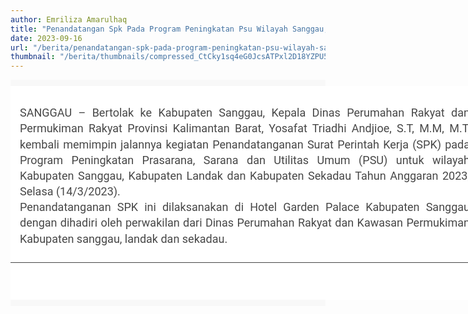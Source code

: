 ```yaml
---
author: Emriliza Amarulhaq
title: "Penandatangan Spk Pada Program Peningkatan Psu Wilayah Sanggau, Landak Dan Sekadau"
date: 2023-09-16
url: "/berita/penandatangan-spk-pada-program-peningkatan-psu-wilayah-sanggau-landak-dan-sekadau"
thumbnail: "/berita/thumbnails/compressed_CtCky1sq4eG0JcsATPxl2D18YZPU5W3atVZhIDth.png"
---
```

<main class="bg-gray1 py-10" style="background-color:#f8f8f8 !important;border-width:0px;box-sizing:border-box;color:#464646;font-family:Roboto, sans-serif;font-size:16px;outline:none !important;padding-bottom:10px !important;padding-top:10px !important;vertical-align:baseline;" id="main-site"><div class="container-xl" style="--bs-gutter-x:1.5rem;--bs-gutter-y:0;border-width:0px;box-sizing:border-box;height:auto;margin:0px auto;max-width:1600px;outline:none !important;padding-left:calc(var(--bs-gutter-x) * .5);padding-right:calc(var(--bs-gutter-x) * .5);text-size-adjust:none;vertical-align:baseline;width:888px;"><div class="row" style="--bs-gutter-x:1.5rem;--bs-gutter-y:0;border-width:0px;box-sizing:border-box;display:flex;flex-wrap:wrap;margin-left:calc(-.5 * var(--bs-gutter-x));margin-right:calc(-.5 * var(--bs-gutter-x));margin-top:calc(-1 * var(--bs-gutter-y));outline:none !important;text-size-adjust:none;vertical-align:baseline;"><div class="col-lg-8 col-12 order-lg-1 order-1 bg-white px-0" style="--bs-bg-opacity:1;background-color:white !important;border-width:0px;box-sizing:border-box;flex:0 0 auto;margin-top:var(--bs-gutter-y);max-width:100%;order:1 !important;outline:none !important;padding-left:0px !important;padding-right:0px !important;text-size-adjust:none;vertical-align:baseline;width:888px;"><section class="mt-20" style="background-position:center center;background-repeat:no-repeat;background-size:cover;border-width:0px;box-sizing:border-box;margin-top:20px !important;outline:none !important;vertical-align:baseline;" id="entry"><article class="fs-18 gray8 ls--01 ls-0-sm lh-35 lh-30-sm mt-30" style="border-width:0px;box-sizing:border-box;color:#474747 !important;font-size:18px !important;letter-spacing:0px !important;line-height:30px !important;margin-top:30px !important;outline:none !important;vertical-align:baseline;"><div class="container-xs px-15 mt-90" style="border-width:0px;box-sizing:border-box;height:auto;margin:90px !important auto 0px;max-width:750px;outline:none !important;padding-left:15px !important;padding-right:15px !important;text-size-adjust:none;vertical-align:baseline;width:750px;"><p style="border-width:0px;box-sizing:border-box;color:inherit;font-variant-ligatures:common-ligatures;line-height:1.4;margin:0px;outline:none !important;padding:0px;text-align:justify;text-size-adjust:none;vertical-align:baseline;">SANGGAU – Bertolak ke Kabupaten Sanggau, Kepala Dinas Perumahan Rakyat dan Permukiman Rakyat Provinsi Kalimantan Barat, Yosafat Triadhi Andjioe, S.T, M.M, M.T, kembali memimpin jalannya kegiatan Penandatanganan Surat Perintah Kerja (SPK) pada Program Peningkatan Prasarana, Sarana dan Utilitas Umum (PSU) untuk wilayah Kabupaten Sanggau, Kabupaten Landak dan Kabupaten Sekadau Tahun Anggaran 2023, Selasa (14/3/2023).</p><p style="border-width:0px;box-sizing:border-box;color:inherit;font-variant-ligatures:common-ligatures;line-height:1.4;margin:0px;outline:none !important;padding:0px;text-align:justify;text-size-adjust:none;vertical-align:baseline;">Penandatanganan SPK ini dilaksanakan di Hotel Garden Palace Kabupaten Sanggau dengan dihadiri oleh perwakilan dari Dinas Perumahan Rakyat dan Kawasan Permukiman Kabupaten sanggau, landak dan sekadau.</p><p style="border-width:0px;box-sizing:border-box;color:inherit;font-variant-ligatures:common-ligatures;line-height:1.4;margin:0px;outline:none !important;padding:0px;text-align:justify;text-size-adjust:none;vertical-align:baseline;">&nbsp;</p></div></article><div class="py-20 bt-1 b-gray1 b-solid" style="border-bottom-width:0px;border-color:!important;border-image:initial;border-left-width:0px;border-right-width:0px;border-style:solid;border-top-width:1px;box-sizing:border-box;outline:none !important;padding-bottom:20px !important;padding-top:20px !important;text-align:justify;text-size-adjust:none;vertical-align:baseline;" id="element-template-07"><div class="container t-center" style="--bs-gutter-x:1.5rem;--bs-gutter-y:0;border-width:0px;box-sizing:border-box;height:auto;margin:0px auto;max-width:720px;outline:none !important;padding-left:calc(var(--bs-gutter-x) * .5);padding-right:calc(var(--bs-gutter-x) * .5);text-align:center !important;text-size-adjust:none;vertical-align:baseline;width:720px;"><div class="row justify-content-end" style="--bs-gutter-x:1.5rem;--bs-gutter-y:0;border-width:0px;box-sizing:border-box;display:flex;flex-wrap:wrap;justify-content:flex-end !important;margin-left:calc(-.5 * var(--bs-gutter-x));margin-right:calc(-.5 * var(--bs-gutter-x));margin-top:calc(-1 * var(--bs-gutter-y));outline:none !important;text-size-adjust:none;vertical-align:baseline;">&nbsp;</div></div></div></section></div></div></div></main><footer class="pt-80 bg-transparent b-0 relative" style="--bs-bg-opacity:1;border-bottom-style:solid;border-bottom-width:0px;border-color:initial;border-image:initial;border-left-style:!important;border-left-width:!important;border-right-style:!important;border-right-width:!important;border-top-style:solid;border-top-width:0px;box-sizing:border-box;color:#464646;font-family:Roboto, sans-serif;font-size:16px;outline:none !important;padding-top:80px !important;position:relative !important;vertical-align:baseline;" id="footer"><div class="absolute left-0 top-0 zi--1 pointer-events-none fullwidth fullheight" style="border-width:0px;box-sizing:border-box;height:474.219px;left:0px !important;outline:none !important;pointer-events:none !important;position:absolute !important;text-align:justify;text-size-adjust:none;top:0px !important;vertical-align:baseline;width:888px;z-index:-1 !important;"><svg width="100%" height="100%" viewBox="0 0 1922 761" version="1.1" xmlns="http://www.w3.org/2000/svg" xmlns:xlink="http://www.w3.org/1999/xlink" preserveAspectRatio="none"><defs><radialGradient cx="50%" cy="0%" fx="50%" fy="0%" r="100%" gradientTransform="translate(0.500000,0.000000),scale(0.395313,1.000000),rotate(90.000000),translate(-0.500000,-0.000000)" id="footerDarkGradient-01"></radialGradient></defs><g stroke="none" stroke-width="0" fill="none" fill-rule="evenodd"><rect stroke="#E9E9E9" fill="url(#footerDarkGradient-01)" x="0" y="0" width="100%" height="100%"></rect></g></svg></div><div class="container" style="--bs-gutter-x:1.5rem;--bs-gutter-y:0;border-width:0px;box-sizing:border-box;height:auto;margin:0px auto;max-width:720px;outline:none !important;padding-left:calc(var(--bs-gutter-x) * .5);padding-right:calc(var(--bs-gutter-x) * .5);text-size-adjust:none;vertical-align:baseline;width:720px;"><div class="row row-eq-height" style="--bs-gutter-x:1.5rem;--bs-gutter-y:0;border-width:0px;box-sizing:border-box;display:flex;flex-wrap:wrap;margin-left:calc(-.5 * var(--bs-gutter-x));margin-right:calc(-.5 * var(--bs-gutter-x));margin-top:calc(-1 * var(--bs-gutter-y));outline:none !important;text-align:justify;text-size-adjust:none;vertical-align:baseline;"><div class="col-lg-6 col-sm-6 mt-40 t-left" style="border-width:0px;box-sizing:border-box;flex:0 0 auto;margin-top:40px !important;max-width:100%;outline:none !important;padding-left:calc(var(--bs-gutter-x) * .5);padding-right:calc(var(--bs-gutter-x) * .5);text-size-adjust:none;vertical-align:baseline;width:360px;">&nbsp;</div></div></div></footer>